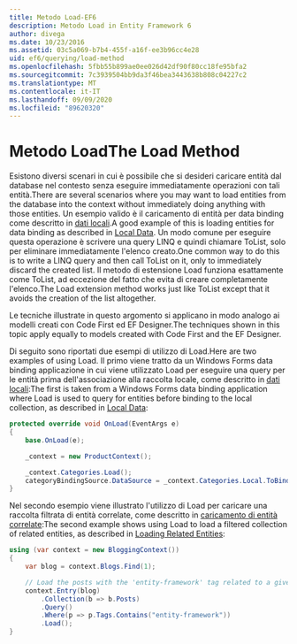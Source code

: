 ```yaml
---
title: Metodo Load-EF6
description: Metodo Load in Entity Framework 6
author: divega
ms.date: 10/23/2016
ms.assetid: 03c5a069-b7b4-455f-a16f-ee3b96cc4e28
uid: ef6/querying/load-method
ms.openlocfilehash: 5fbb55b899ae0ee026d42df90f80cc18fe95bfa2
ms.sourcegitcommit: 7c3939504bb9da3f46bea3443638b808c04227c2
ms.translationtype: MT
ms.contentlocale: it-IT
ms.lasthandoff: 09/09/2020
ms.locfileid: "89620320"
---
```

# <a name="the-load-method"></a><span data-ttu-id="2284b-103">Metodo Load</span><span class="sxs-lookup"><span data-stu-id="2284b-103">The Load Method</span></span>
<span data-ttu-id="2284b-104">Esistono diversi scenari in cui è possibile che si desideri caricare entità dal database nel contesto senza eseguire immediatamente operazioni con tali entità.</span><span class="sxs-lookup"><span data-stu-id="2284b-104">There are several scenarios where you may want to load entities from the database into the context without immediately doing anything with those entities.</span></span> <span data-ttu-id="2284b-105">Un esempio valido è il caricamento di entità per data binding come descritto in [dati locali](xref:ef6/querying/local-data).</span><span class="sxs-lookup"><span data-stu-id="2284b-105">A good example of this is loading entities for data binding as described in [Local Data](xref:ef6/querying/local-data).</span></span> <span data-ttu-id="2284b-106">Un modo comune per eseguire questa operazione è scrivere una query LINQ e quindi chiamare ToList, solo per eliminare immediatamente l'elenco creato.</span><span class="sxs-lookup"><span data-stu-id="2284b-106">One common way to do this is to write a LINQ query and then call ToList on it, only to immediately discard the created list.</span></span> <span data-ttu-id="2284b-107">Il metodo di estensione Load funziona esattamente come ToList, ad eccezione del fatto che evita di creare completamente l'elenco.</span><span class="sxs-lookup"><span data-stu-id="2284b-107">The Load extension method works just like ToList except that it avoids the creation of the list altogether.</span></span>  

<span data-ttu-id="2284b-108">Le tecniche illustrate in questo argomento si applicano in modo analogo ai modelli creati con Code First ed EF Designer.</span><span class="sxs-lookup"><span data-stu-id="2284b-108">The techniques shown in this topic apply equally to models created with Code First and the EF Designer.</span></span>  

<span data-ttu-id="2284b-109">Di seguito sono riportati due esempi di utilizzo di Load.</span><span class="sxs-lookup"><span data-stu-id="2284b-109">Here are two examples of using Load.</span></span> <span data-ttu-id="2284b-110">Il primo viene tratto da un Windows Forms data binding applicazione in cui viene utilizzato Load per eseguire una query per le entità prima dell'associazione alla raccolta locale, come descritto in [dati locali](xref:ef6/querying/local-data):</span><span class="sxs-lookup"><span data-stu-id="2284b-110">The first is taken from a Windows Forms data binding application where Load is used to query for entities before binding to the local collection, as described in [Local Data](xref:ef6/querying/local-data):</span></span>  

``` csharp
protected override void OnLoad(EventArgs e)
{
    base.OnLoad(e);

    _context = new ProductContext();

    _context.Categories.Load();
    categoryBindingSource.DataSource = _context.Categories.Local.ToBindingList();
}
```  

<span data-ttu-id="2284b-111">Nel secondo esempio viene illustrato l'utilizzo di Load per caricare una raccolta filtrata di entità correlate, come descritto in [caricamento di entità correlate](xref:ef6/querying/related-data):</span><span class="sxs-lookup"><span data-stu-id="2284b-111">The second example shows using Load to load a filtered collection of related entities, as described in [Loading Related Entities](xref:ef6/querying/related-data):</span></span>  

``` csharp
using (var context = new BloggingContext())
{
    var blog = context.Blogs.Find(1);

    // Load the posts with the 'entity-framework' tag related to a given blog
    context.Entry(blog)
        .Collection(b => b.Posts)
        .Query()
        .Where(p => p.Tags.Contains("entity-framework"))
        .Load();
}
```  
